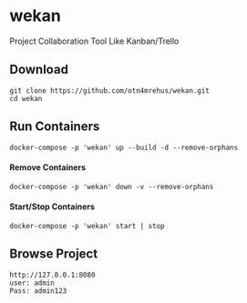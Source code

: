 # wekan
Project Collaboration Tool Like Kanban/Trello

## Download 
````
git clone https://github.com/otn4mrehus/wekan.git
cd wekan
````

## Run Containers
````
docker-compose -p 'wekan' up --build -d --remove-orphans
````

#### Remove Containers
````
docker-compose -p 'wekan' down -v --remove-orphans
````

#### Start/Stop Containers
````
docker-compose -p 'wekan' start | stop
````

## Browse Project
````
http://127.0.0.1:8080
user: admin
Pass: admin123
````

